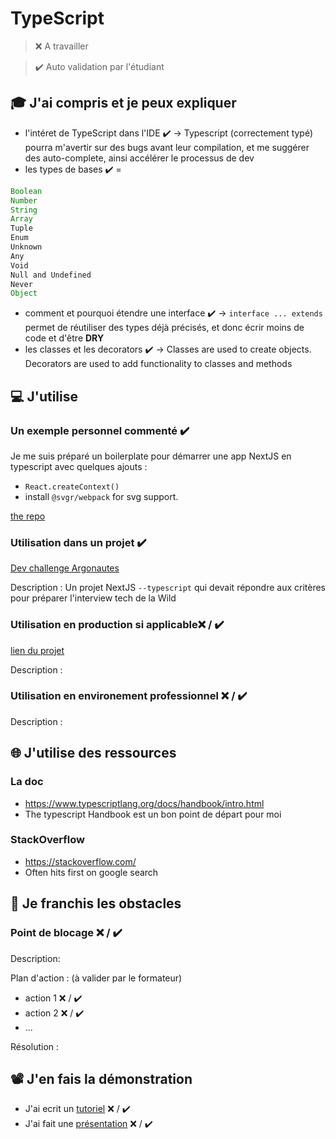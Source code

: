 # TypeScript

> ❌ A travailler

> ✔️ Auto validation par l'étudiant

## 🎓 J'ai compris et je peux expliquer

-   l'intéret de TypeScript dans l'IDE ✔️ -> Typescript (correctement typé) pourra m'avertir sur des bugs avant leur compilation, et me suggérer des auto-complete, ainsi accélérer le processus de dev
-   les types de bases ✔️ =

```typescript
Boolean
Number
String
Array
Tuple
Enum
Unknown
Any
Void
Null and Undefined
Never
Object
```

-   comment et pourquoi étendre une interface ✔️ -> `interface ... extends` permet de réutiliser des types déjà précisés, et donc écrir moins de code et d'être **DRY**
-   les classes et les decorators ✔️ -> Classes are used to create objects. Decorators are used to add functionality to classes and methods

## 💻 J'utilise

### Un exemple personnel commenté ✔️

Je me suis préparé un boilerplate pour démarrer une app NextJS en typescript avec quelques ajouts :

-   `React.createContext()`
-   install `@svgr/webpack` for svg support.

[the repo](https://github.com/Holmes-EH/next-start-ts)

### Utilisation dans un projet ✔️

[Dev challenge Argonautes](https://github.com/Holmes-EH/arg-H-o-lmes)

Description :
Un projet NextJS `--typescript` qui devait répondre aux critères pour préparer l'interview tech de la Wild

### Utilisation en production si applicable❌ / ✔️

[lien du projet](...)

Description :

### Utilisation en environement professionnel ❌ / ✔️

Description :

## 🌐 J'utilise des ressources

### La doc

-   https://www.typescriptlang.org/docs/handbook/intro.html
-   The typescript Handbook est un bon point de départ pour moi

### StackOverflow

-   https://stackoverflow.com/
-   Often hits first on google search

## 🚧 Je franchis les obstacles

### Point de blocage ❌ / ✔️

Description:

Plan d'action : (à valider par le formateur)

-   action 1 ❌ / ✔️
-   action 2 ❌ / ✔️
-   ...

Résolution :

## 📽️ J'en fais la démonstration

-   J'ai ecrit un [tutoriel](...) ❌ / ✔️
-   J'ai fait une [présentation](...) ❌ / ✔️
